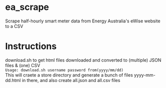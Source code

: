 ea_scrape
=========

Scrape half-hourly smart meter data from Energy Australia's eWise website to a CSV

Instructions
============

download.sh to get html files downloaded and converted to (multiple) JSON files & (one) CSV  
`Usage: download.sh username password from(yyyy/mm/dd)`  
  This will craete a store directory and generate a bunch of files yyyy-mm-dd.html in there,
and also create all.json and all.csv files 

